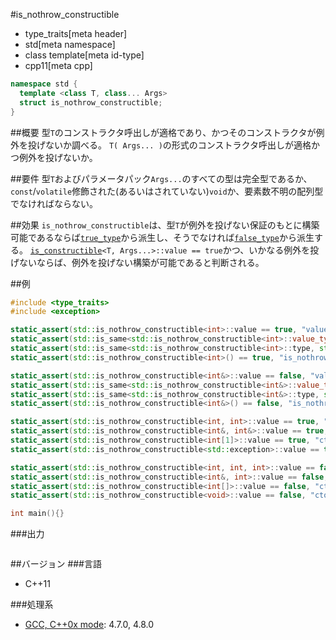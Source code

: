 #is_nothrow_constructible
* type_traits[meta header]
* std[meta namespace]
* class template[meta id-type]
* cpp11[meta cpp]

```cpp
namespace std {
  template <class T, class... Args>
  struct is_nothrow_constructible;
}
```

##概要
型`T`のコンストラクタ呼出しが適格であり、かつそのコンストラクタが例外を投げないか調べる。 
`T( Args... )`の形式のコンストラクタ呼出しが適格かつ例外を投げないか。


##要件
型`T`およびパラメータパック`Args...`のすべての型は完全型であるか、`const`/`volatile`修飾された(あるいはされていない)`void`か、要素数不明の配列型でなければならない。


##効果
`is_nothrow_constructible`は、型`T`が例外を投げない保証のもとに構築可能であるならば[`true_type`](./integral_constant-true_type-false_type.md)から派生し、そうでなければ[`false_type`](./integral_constant-true_type-false_type.md)から派生する。 
[`is_constructible`](./is_constructible.md)`<T, Args...>::value == true`かつ、いかなる例外を投げないならば、例外を投げない構築が可能であると判断される。


##例
```cpp
#include <type_traits>
#include <exception>

static_assert(std::is_nothrow_constructible<int>::value == true, "value == true, ctor int() is nothrow constructible");
static_assert(std::is_same<std::is_nothrow_constructible<int>::value_type, bool>::value, "value_type == bool");
static_assert(std::is_same<std::is_nothrow_constructible<int>::type, std::true_type>::value, "type == true_type");
static_assert(std::is_nothrow_constructible<int>() == true, "is_nothrow_constructible<int>() == true");

static_assert(std::is_nothrow_constructible<int&>::value == false, "value == false, ctor int&() is not nothrow constructible");
static_assert(std::is_same<std::is_nothrow_constructible<int&>::value_type, bool>::value, "value_type == bool");
static_assert(std::is_same<std::is_nothrow_constructible<int&>::type, std::false_type>::value, "type == false_type");
static_assert(std::is_nothrow_constructible<int&>() == false, "is_nothrow_constructible<int&>() == false");

static_assert(std::is_nothrow_constructible<int, int>::value == true, "ctor int(int) is nothrow constructible");
static_assert(std::is_nothrow_constructible<int&, int&>::value == true, "ctor int&(int&) is nothrow constructible");
static_assert(std::is_nothrow_constructible<int[1]>::value == true, "ctor int[1]() is nothrow constructible");
static_assert(std::is_nothrow_constructible<std::exception>::value == true, "ctor exceptiion() is nothrow constructible");

static_assert(std::is_nothrow_constructible<int, int, int>::value == false, "ctor int(int, int) is not nothrow constructible");
static_assert(std::is_nothrow_constructible<int&, int>::value == false, "ctor int&(int) is not nothrow constructible");
static_assert(std::is_nothrow_constructible<int[]>::value == false, "ctor int[]() is not nothrow constructible");
static_assert(std::is_nothrow_constructible<void>::value == false, "ctor void() is not nothrow constructible");

int main(){}
```

###出力
```
```

##バージョン
###言語
- C++11

###処理系
- [GCC, C++0x mode](/implementation.md#gcc): 4.7.0, 4.8.0


